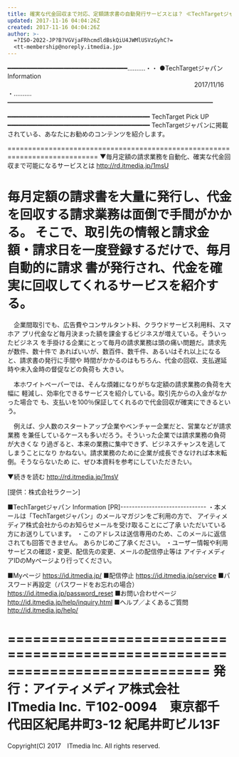 ```yaml
---
title: 確実な代金回収まで対応、定額請求書の自動発行サービスとは？ ≪TechTargetジャパン Info≫
updated: 2017-11-16 04:04:26Z
created: 2017-11-16 04:04:26Z
author: >-
  =?ISO-2022-JP?B?VGVjaFRhcmdldBskQiU4JWMlUSVzGyhC?=
  <tt-membership@noreply.itmedia.jp>
---
```


━━━━━━━━━━━━━━━━━━━━━━━━━━━━━━━━……‥‥・・
●TechTargetジャパン Information
　　　　　　　　　　　　　　　　　　　　　　　　　　　　　　2017/11/16
・‥‥……━━━━━━━━━━━━━━━━━━━━━━━━━━━━━━━━━

━━━━━━━━━━━━━━━━━━━━━━━━━━━━━━━━━━━━━━
TechTarget Pick UP
━━━━━━━━━━━━━━━━━━━━━━━━━━━━━━━━━━━━━━
TechTargetジャパンに掲載されている、あなたにお勧めのコンテンツを紹介します。

============================================================================
▼毎月定額の請求業務を自動化、確実な代金回収まで可能になるサービスとは
http://rd.itmedia.jp/1msU

毎月定額の請求書を大量に発行し、代金を回収する請求業務は面倒で手間がかかる。
そこで、取引先の情報と請求金額・請求日を一度登録するだけで、毎月自動的に請求
書が発行され、代金を確実に回収してくれるサービスを紹介する。
============================================================================

　企業間取引でも、広告費やコンサルタント料、クラウドサービス利用料、スマホア
プリ代金など毎月決まった額を課金するビジネスが増えている。そういったビジネス
を手掛ける企業にとって毎月の請求業務は頭の痛い問題だ。請求先が数件、数十件で
あればいいが、数百件、数千件、あるいはそれ以上になると、請求書の発行に手間や
時間がかかるのはもちろん、代金の回収、支払遅延時や未入金時の督促などの負荷も
大きい。

　本ホワイトペーパーでは、そんな煩雑になりがちな定額の請求業務の負荷を大幅に
軽減し、効率化できるサービスを紹介している。取引先からの入金がなかった場合で
も、支払いを100％保証してくれるので代金回収が確実にできるという。

　例えば、少人数のスタートアップ企業やベンチャー企業だと、営業などが請求業務
を兼任しているケースも多いだろう。そういった企業では請求業務の負荷が大きくな
り過ぎると、本来の業務に集中できず、ビジネスチャンスを逃してしまうことになり
かねない。請求業務のために企業が成長できなければ本末転倒。そうならないため
に、ぜひ本資料を参考にしていただきたい。

▼続きを読む
http://rd.itmedia.jp/1msV

[提供：株式会社ラクーン]

■TechTargetジャパン Information [PR]------------------------------
・本メールは「TechTargetジャパン」のメールマガジンをご利用の方で、
アイティメディア株式会社からのお知らせメールを受け取ることにご了承
いただいている方にお送りしています。
・このアドレスは送信専用のため、このメールに返信されても回答できません。
あらかじめご了承ください。
・ユーザー情報や利用サービスの確認・変更、配信先の変更、メールの配信停止等は
アイティメディアIDのMyページより行ってください。

■Myページ
 https://id.itmedia.jp/
■配信停止
 https://id.itmedia.jp/service
■パスワード再設定（パスワードをお忘れの場合）
 https://id.itmedia.jp/password_reset
■お問い合わせページ
 http://id.itmedia.jp/help/inquiry.html
■ヘルプ／よくあるご質問
 http://id.itmedia.jp/help/

============================================================================
発行：アイティメディア株式会社　ITmedia Inc.
〒102-0094　東京都千代田区紀尾井町3-12 紀尾井町ビル13F
============================================================================
Copyright(C) 2017　ITmedia Inc. All rights reserved.